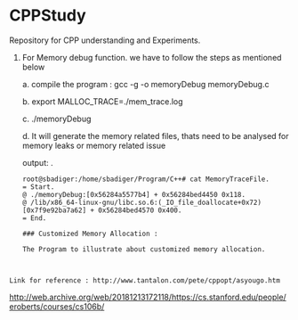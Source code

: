 # CPPStudy
Repository for CPP understanding and Experiments.

1.  For Memory debug function. we have to follow the steps as mentioned below

    a. compile the program : gcc -g -o memoryDebug memoryDebug.c

    b. export MALLOC_TRACE=./mem_trace.log

    c. ./memoryDebug

    d. It will generate the memory related files, thats need to be analysed for memory leaks or memory related issue

    
    output: .
    ````
    root@sbadiger:/home/sbadiger/Program/C++# cat MemoryTraceFile.
    = Start.
    @ ./memoryDebug:[0x56284a5577b4] + 0x56284bed4450 0x118.
    @ /lib/x86_64-linux-gnu/libc.so.6:(_IO_file_doallocate+0x72)[0x7f9e92ba7a62] + 0x56284bed4570 0x400.
    = End.
    
    ````
    
    ``````
    ### Customized Memory Allocation :
    
    The Program to illustrate about customized memory allocation.
    
    
    
   ````
   Link for reference : http://www.tantalon.com/pete/cppopt/asyougo.htm
   
   ````
http://web.archive.org/web/20181213172118/https://cs.stanford.edu/people/eroberts/courses/cs106b/
